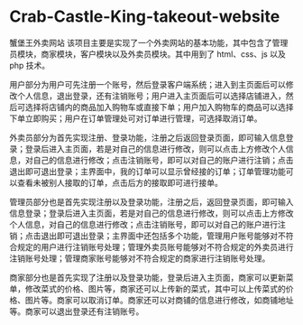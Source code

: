 # Crab-Castle-King-takeout-website
蟹堡王外卖网站
该项目主要是实现了一个外卖网站的基本功能，其中包含了管理员模块，商家模块，客户模块以及外卖员模块。其中用到了 html、css、js  以及 php  技术。

用户部分为用户可先注册一个账号，然后登录客户端系统；进入到主页面后可以修改个人信息，退出登录，还有注销账号；用户进入主页面后可以选择店铺进入，然后可选择将店铺内的商品加入购物车或直接下单；用户加入购物车的商品可以选择下单立即购买；用户在订单管理处可对订单进行管理，可选择取消订单。

外卖员部分为首先实现注册、登录功能，注册之后返回登录页面，即可输入信息登录；登录后进入主页面，若是对自己的信息进行修改，则可以点击上方修改个人信息，对自己的信息进行修改；点击注销账号，即可以对自己的账户进行注销；点击退出即可退出登录；主界面中，我的订单可以显示曾经接的订单；订单管理功能可以查看未被别人接取的订单，点击后方的接取即可进行接单。

管理员部分也是首先实现注册以及登录功能，注册之后，返回登录页面，即可输入信息登录；登录后进入主页面，若是对自己的信息进行修改，则可以点击上方修改个人信息，对自己的信息进行修改；点击注销账号，即可以对自己的账户进行注销；点击退出即可退出登录；主界面中还包括多个功能，管理用户账号能够对不符合规定的用户进行注销账号处理；管理外卖员账号能够对不符合规定的外卖员进行注销账号处理；管理商家账号能够对不符合规定的商家进行注销账号处理。

商家部分也是首先实现了注册以及登录功能，登录后进入主页面，商家可以更新菜单，修改菜式的价格、图片等，商家还可以上传新的菜式，其中可以上传菜式的价格、图片等。商家可以取消订单。商家还可以对商铺的信息进行修改，如商铺地址等。商家可以退出登录还有注销账号。 

